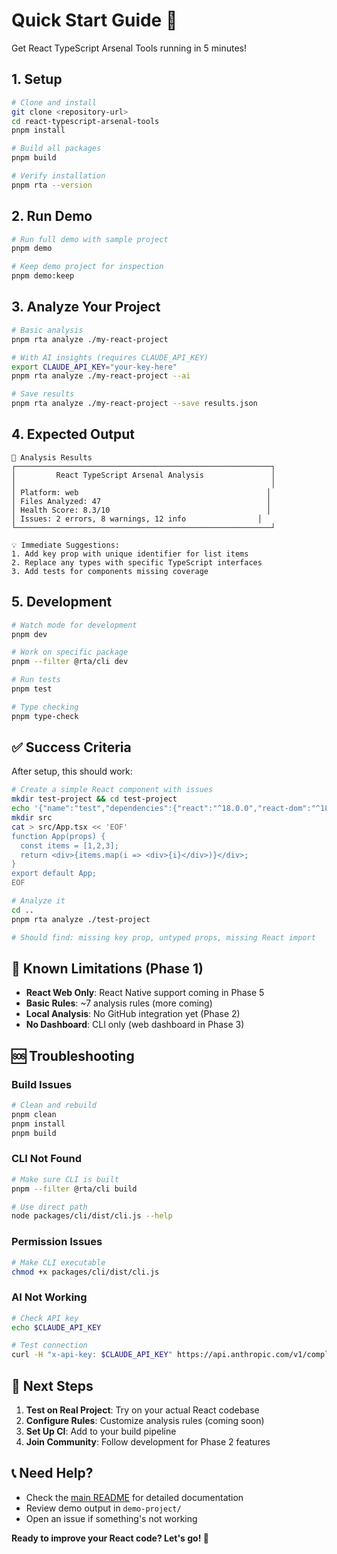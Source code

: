 # Quick Start Guide 🚀

Get React TypeScript Arsenal Tools running in 5 minutes!

## 1. Setup

```bash
# Clone and install
git clone <repository-url>
cd react-typescript-arsenal-tools
pnpm install

# Build all packages
pnpm build

# Verify installation
pnpm rta --version
```

## 2. Run Demo

```bash
# Run full demo with sample project
pnpm demo

# Keep demo project for inspection
pnpm demo:keep
```

## 3. Analyze Your Project

```bash
# Basic analysis
pnpm rta analyze ./my-react-project

# With AI insights (requires CLAUDE_API_KEY)
export CLAUDE_API_KEY="your-key-here"
pnpm rta analyze ./my-react-project --ai

# Save results
pnpm rta analyze ./my-react-project --save results.json
```

## 4. Expected Output

```
🚀 Analysis Results
┌─────────────────────────────────────────────────────────┐
│         React TypeScript Arsenal Analysis               │
│                                                         │
│ Platform: web                                          │
│ Files Analyzed: 47                                     │
│ Health Score: 8.3/10                                   │
│ Issues: 2 errors, 8 warnings, 12 info                │
└─────────────────────────────────────────────────────────┘

💡 Immediate Suggestions:
1. Add key prop with unique identifier for list items
2. Replace any types with specific TypeScript interfaces
3. Add tests for components missing coverage
```

## 5. Development

```bash
# Watch mode for development
pnpm dev

# Work on specific package
pnpm --filter @rta/cli dev

# Run tests
pnpm test

# Type checking
pnpm type-check
```

## ✅ Success Criteria

After setup, this should work:

```bash
# Create a simple React component with issues
mkdir test-project && cd test-project
echo '{"name":"test","dependencies":{"react":"^18.0.0","react-dom":"^18.0.0"}}' > package.json
mkdir src
cat > src/App.tsx << 'EOF'
function App(props) {
  const items = [1,2,3];
  return <div>{items.map(i => <div>{i}</div>)}</div>;
}
export default App;
EOF

# Analyze it
cd ..
pnpm rta analyze ./test-project

# Should find: missing key prop, untyped props, missing React import
```

## 🚧 Known Limitations (Phase 1)

- **React Web Only**: React Native support coming in Phase 5
- **Basic Rules**: ~7 analysis rules (more coming)
- **Local Analysis**: No GitHub integration yet (Phase 2)
- **No Dashboard**: CLI only (web dashboard in Phase 3)

## 🆘 Troubleshooting

### Build Issues

```bash
# Clean and rebuild
pnpm clean
pnpm install
pnpm build
```

### CLI Not Found

```bash
# Make sure CLI is built
pnpm --filter @rta/cli build

# Use direct path
node packages/cli/dist/cli.js --help
```

### Permission Issues

```bash
# Make CLI executable
chmod +x packages/cli/dist/cli.js
```

### AI Not Working

```bash
# Check API key
echo $CLAUDE_API_KEY

# Test connection
curl -H "x-api-key: $CLAUDE_API_KEY" https://api.anthropic.com/v1/complete
```

## 🎯 Next Steps

1. **Test on Real Project**: Try on your actual React codebase
2. **Configure Rules**: Customize analysis rules (coming soon)
3. **Set Up CI**: Add to your build pipeline
4. **Join Community**: Follow development for Phase 2 features

## 📞 Need Help?

- Check the [main README](README.md) for detailed documentation
- Review demo output in `demo-project/`
- Open an issue if something's not working

**Ready to improve your React code? Let's go! 🚀**
